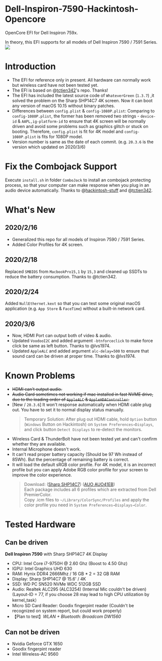 # Dell-Inspiron-7590-Hackintosh-Opencore
OpenCore EFI for Dell Inspiron 759x.

In theory, this EFI supports for all models of Dell Inspiron 7590 / 7591 Series.
![](http://tva1.sinaimg.cn/large/0080xEK2ly1gbzh20adfrj312s0puk0z.jpg)

# Introduction
* The EFI for reference only in present. All hardware can normally work but wireless card have not been tested yet.
* The EFI is based on @[tctien342](https://github.com/tctien342/Dell-Inspiron-7591-Hackintosh)'s repo. Thanks!
* The EFI has included the latest source code of `WhateverGreen` (`1.3.7`) ,it solved the problem on the Sharp SHP14C7 4K screen. Now it can boot any version of macOS 10.15 without binary patches.
* Differences between `config.plist` & `config-1080P.plist`: Comparing to `config-1080P.plist`, the former has been removed two strings - `device-id` & `AAPL,ig-platform-id` to ensure that 4K screen will be normally driven and avoid some problems such as graphics glitch or stuck on booting. Therefore, `config.plist` is fit for 4K model and `config-1080P.plist` is fits for 1080P model.
* Version number is same as the date of each commit. (e.g. `20.3.6` is the version which updated on 2020/3/6)
# Fix the Combojack Support
Execute `install.sh` in folder `ComboJack` to install an combojack protecting process, so that your computer can make response when you plug in an audio device automatically.
Thanks to @[hackintosh-stuff](https://github.com/hackintosh-stuff/ComboJack) and @[tctien342](https://github.com/tctien342).

# What's New
## 2020/2/16
* Generalized this repo for all models of Inspiron 7590 / 7591 Series.
* Added Color Profiles for 4K screen.
## 2020/2/18
Replaced `SMBIOS` from `MacbookPro15,1` by `15,3` and cleaned up SSDTs to reduce the battery consumption. Thanks to @tctien342.
## 2020/2/24
Added `NullEthernet.kext` so that you can test some original macOS application (e.g. `App Store` & `FaceTime`) without a built-in network card.
## 2020/3/6
* Now, HDMI Port can output both of video & audio. 
* Updated `VoodooI2C` and added argument `-btnforceclick` to make force click be same as left button. Thanks to @lvs1974.
* Updated `AppleALC` and added argument `alc-delay=500` to ensure that sound card can be driven at proper time. Thanks to @lvs1974.

# Known Problems
* ~~HDMI can't output audio.~~
* ~~Audio Card sometimes not working if mac installed in fast NVME drive, due to the loading order of `AppleALC` & `AppleHDAController`.~~
* [New / `20.3.6`] It won't response automatically when HDMI cable plug out. You have to set it to normal display status manually.
    > Temporary Solution: After plug out HDMI cable, hold  `Option` button (`Windows` Button on Hackintosh) on `System Preferences→Displays`, and click button `Detect Displays` to re-detect the monitors.
* Wireless Card & ThunderBolt have not been tested yet and can't confirm whether they are available.
* Internal Microphone doesn't work.
* It can't read proper battery capacity (Should be 97 Wh instead of 85Wh). But the percentage of remaining battery is correct.
* It will load the default sRGB color profile. For 4K model, it is an incorrect profile but you can apply Adobe RGB color profile for your screen to improve the color experience.
    > Download: ([Sharp SHP14C7](http://oss.pm-z.tech/temp_files/SHP14C7_ICC.zip)) ([AUO AUO41EB](http://oss.pm-z.tech/temp_files/AUO41EB_ICC.zip))<br>Each package includes all 6 profiles which are extracted from Dell PremierColor. <br>Copy .icm files to `~/Library/ColorSync/Profiles` and apply the color profile you need in `System Preferences→Displays→Color`.

# Tested Hardware

## Can be driven
**Dell Inspiron 7590** with Sharp SHP14C7 4K Display
* CPU: Intel Core i7-9750H @ 2.60 Ghz (Boost to 4.50 Ghz)
* IGPU: Intel Graphics UHD 630
* RAM: Hynix DDR4 2666Mhz / 16 GB * 2 = 32 GB RAM
* Display: Sharp SHP14C7 @ 15.6' / 4K
* SSD: WD PC SN520 NVMe WDC 512GB SSD
* Audio: Realtek ALC295 (ALC3254) (Internal Mic couldn't be driven) (Layout-ID = 77, if you choose 28 may lead to high CPU utilization by kernel_task）
* Micro SD Card Reader: Goodix fingerpint reader (Couldn't be recognized on system report, but could work properly)
* 【Plan to test】_WLAN + Bluetooth: Broadcom DW1560_

## Can not be driven
* Nvidia Geforce GTX 1650
* Goodix fingerpint reader
* Intel Wireless-AC 9560

